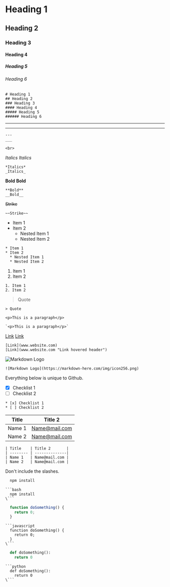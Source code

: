 <!-- Headings -->
# Heading 1
## Heading 2
### Heading 3
#### Heading 4
##### Heading 5
###### Heading 6

```
# Heading 1
## Heading 2
### Heading 3
#### Heading 4
##### Heading 5
###### Heading 6
```

<!-- Horizontal Rule -->
---
___
```
---
___
```

<!-- BreakLine -->
```
<br>
```

<!-- Italics -->
*Italics*
_Italics_
```
*Italics*
_Italics_
```

<!-- Bold -->
**Bold**
__Bold__
```
**Bold**
__Bold__
```

<!-- Strike -->
~~Strike~~
```
~~Strike~~
```

<!-- UL -->
* Item 1
* Item 2
  * Nested Item 1
  * Nested Item 2
```
* Item 1
* Item 2
  * Nested Item 1
  * Nested Item 2
```

<!-- OL -->
1. Item 1
2. Item 2
```
1. Item 1
2. Item 2
```

<!-- Quote -->
> Quote

```
> Quote
```

<!-- Inline Code Block -->
`<p>This is a paragraph</p>`
```
`<p>This is a paragraph</p>`
```

<!-- Links -->
[Link](www.website.com)
[Link](www.website.com "Link hovered header")
```
[Link](www.website.com)
[Link](www.website.com "Link hovered header")
```

<!-- Images -->
![Markdown Logo](https://markdown-here.com/img/icon256.png)
```
![Markdown Logo](https://markdown-here.com/img/icon256.png)
```

<!-- Github Markdown -->
Everything below is unique to Github. 

<!-- Task List -->
* [x] Checklist 1
* [ ] Checklist 2
```
* [x] Checklist 1
* [ ] Checklist 2
```
<!-- Tables -->
| Title    | Title 2       |
| -------- | --------------|
| Name 1   | Name@mail.com |
| Name 2   | Name@mail.com |

```
| Title    | Title 2       |
| -------- | --------------|
| Name 1   | Name@mail.com |
| Name 2   | Name@mail.com |
```

<!-- Code Blocks -->
Don't include the slashes.

```bash
  npm install
```
```
```bash
  npm install
\```
```

```javascript
  function doSomething() {
    return 0;
  }
```
```
```javascript
  function doSomething() {
    return 0;
  }
\```
```

```python
  def doSomething():
    return 0
```
```
```python
  def doSomething():
    return 0
\```
```
